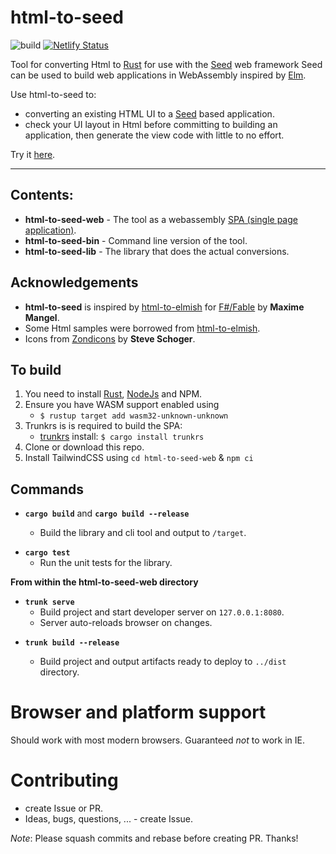 # html-to-seed
![build](https://github.com/phillipbaird/html-to-seed/actions/workflows/build/badge.svg) [![Netlify Status](https://api.netlify.com/api/v1/badges/2c65e870-70db-4ce9-a562-614589831a75/deploy-status)](https://app.netlify.com/sites/html-to-seed/deploys)

Tool for converting Html to [Rust](https://www.rust-lang.org/) for use with the [Seed](https://seed-rs.org/) web framework
Seed can be used to build web applications in WebAssembly inspired by [Elm](https://elm-lang.org/).

Use html-to-seed to:
- converting an existing HTML UI to a [Seed](https://seed-rs.org/) based application.
- check your UI layout in Html before committing to building an application, then generate the view code with little to no effort.

Try it [here](https://html-to-seed.netlify.app).

---

## Contents:

- **html-to-seed-web** - The tool as a webassembly [SPA (single page application)](https://en.wikipedia.org/wiki/Single-page_application).
- **html-to-seed-bin** - Command line version of the tool.
- **html-to-seed-lib** - The library that does the actual conversions.

## Acknowledgements

- **html-to-seed** is inspired by [html-to-elmish](https://mangelmaxime.github.io/html-to-elmish/) for [F#/Fable](https://fable.io/) by **Maxime Mangel**.
- Some Html samples were borrowed from [html-to-elmish](https://mangelmaxime.github.io/html-to-elmish/).
- Icons from [Zondicons](http://www.zondicons.com/) by **Steve Schoger**.

## To build

1. You need to install [Rust](https://rust-lang.org/tools/install), [NodeJs](https://nodejs.org/en/download/) and NPM.
2. Ensure you have WASM support enabled using
   - `$ rustup target add wasm32-unknown-unknown`
4. Trunkrs is is required to build the SPA:
   - [trunkrs](https://trunkrs.dev/) install: `$ cargo install trunkrs`
5. Clone or download this repo.
6. Install TailwindCSS using `cd html-to-seed-web` & `npm ci`

## Commands

- **`cargo build`** and **`cargo build --release`**

  - Build the library and cli tool and output to `/target`.

* **`cargo test`**
  - Run the unit tests for the library.

__From within the html-to-seed-web directory__

- **`trunk serve`**
  - Build project and start developer server on `127.0.0.1:8080`.
  - Server auto-reloads browser on changes.

* **`trunk build --release`**

  - Build project and output artifacts ready to deploy to `../dist` directory.


# Browser and platform support

Should work with most modern browsers.
Guaranteed _not_ to work in IE.


# Contributing

- create Issue or PR.
- Ideas, bugs, questions, ... - create Issue.

_Note_: Please squash commits and rebase before creating PR. Thanks!

